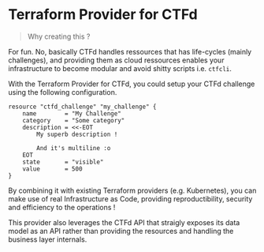 # Terraform Provider for CTFd

> Why creating this ?

For fun.
No, basically CTFd handles ressources that has life-cycles (mainly challenges), and providing them as cloud ressources enables your infrastructure to become modular and avoid shitty scripts i.e. `ctfcli`.

With the Terraform Provider for CTFd, you could setup your CTFd challenge using the following configuration.
```hcl
resource "ctfd_challenge" "my_challenge" {
    name        = "My Challenge"
    category    = "Some category"
    description = <<-EOT
        My superb description !

        And it's multiline :o
    EOT
    state       = "visible"
    value       = 500
}
```

By combining it with existing Terraform providers (e.g. Kubernetes), you can make use of real Infrastructure as Code, providing reproductibility, security and efficiency to the operations !

This provider also leverages the CTFd API that straigly exposes its data model as an API rather than providing the resources and handling the business layer internals.
